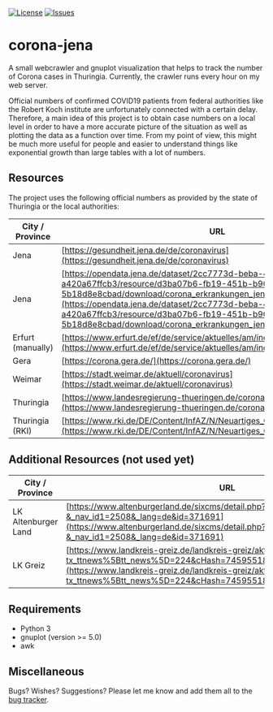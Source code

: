 [![License](https://img.shields.io/github/license/micb25/corona-jena.svg)](LICENSE)
[![Issues](https://img.shields.io/github/issues/micb25/corona-jena.svg)](https://github.com/micb25/corona-jena/issues)

# corona-jena
A small webcrawler and gnuplot visualization that helps to track the number of Corona cases in Thuringia. Currently, the crawler runs every hour on my web server.

Official numbers of confirmed COVID19 patients from federal authorities like the Robert Koch institute are unfortunately connected with a certain delay. Therefore, a main idea of this project is to obtain case numbers on a local level in order to have a more accurate picture of the situation as well as plotting the data as a function over time. From my point of view, this might be much more useful for people and easier to understand things like exponential growth than large tables with a lot of numbers.

## Resources

The project uses the following official numbers as provided by the state of Thuringia or the local authorities:

| City / Province | URL                                                                                                                                                          |
|-----------------|--------------------------------------------------------------------------------------------------------------------------------------------------------------|
| Jena            | [https://gesundheit.jena.de/de/coronavirus](https://gesundheit.jena.de/de/coronavirus) |
| Jena            | [https://opendata.jena.de/dataset/2cc7773d-beba-43ad-9808-a420a67ffcb3/resource/d3ba07b6-fb19-451b-b902-5b18d8e8cbad/download/corona_erkrankungen_jena.csv](https://opendata.jena.de/dataset/2cc7773d-beba-43ad-9808-a420a67ffcb3/resource/d3ba07b6-fb19-451b-b902-5b18d8e8cbad/download/corona_erkrankungen_jena.csv)                                                                       |
| Erfurt (manually) | [https://www.erfurt.de/ef/de/service/aktuelles/am/index.itl](https://www.erfurt.de/ef/de/service/aktuelles/am/index.itl) |
| Gera            | [https://corona.gera.de/](https://corona.gera.de/)                                                                                                           |
| Weimar          | [https://stadt.weimar.de/aktuell/coronavirus](https://stadt.weimar.de/aktuell/coronavirus)                                                                   |
| Thuringia       | [https://www.landesregierung-thueringen.de/corona-bulletin](https://www.landesregierung-thueringen.de/corona-bulletin)                                       |
| Thuringia (RKI) | [https://www.rki.de/DE/Content/InfAZ/N/Neuartiges_Coronavirus/Fallzahlen.html](https://www.rki.de/DE/Content/InfAZ/N/Neuartiges_Coronavirus/Fallzahlen.html) |

## Additional Resources (not used yet)

| City / Province | URL                                                                                                                                                          |
|-----------------|--------------------------------------------------------------------------------------------------------------------------------------------------------------|
| LK Altenburger Land | [https://www.altenburgerland.de/sixcms/detail.php?&_nav_id1=2508&_lang=de&id=371691](https://www.altenburgerland.de/sixcms/detail.php?&_nav_id1=2508&_lang=de&id=371691) |
| LK Greiz        | [https://www.landkreis-greiz.de/landkreis-greiz/aktuell/nachrichten-details/?tx_ttnews%5Btt_news%5D=224&cHash=74595518f951c32f22d04b7591d643fe](https://www.landkreis-greiz.de/landkreis-greiz/aktuell/nachrichten-details/?tx_ttnews%5Btt_news%5D=224&cHash=74595518f951c32f22d04b7591d643fe) |



## Requirements 
- Python 3
- gnuplot (version >= 5.0)
- awk

## Miscellaneous
Bugs? Wishes? Suggestions? Please let me know and add them all to the [bug tracker](https://github.com/micb25/corona-jena/issues).
